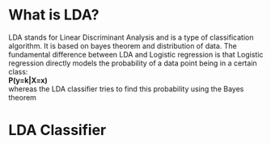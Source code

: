 # What is LDA?

LDA stands for Linear Discriminant Analysis and is a type of classification algorithm. It is based on bayes theorem and distribution of data. The fundamental difference between LDA and Logistic regression is that Logistic regression directly models the probability of a data point being in a certain class:<br />
**P(y=k|X=x)** <br />
whereas the LDA classifier tries to find this probability using the Bayes theorem

# LDA Classifier




